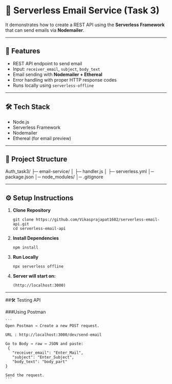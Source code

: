 # 📧 Serverless Email Service (Task 3)
  
It demonstrates how to create a REST API using the **Serverless Framework** that can send emails via **Nodemailer**.

---

## 🚀 Features
- REST API endpoint to send email
- Input: `receiver_email`, `subject`, `body_text`
- Email sending with **Nodemailer + Ethereal**
- Error handling with proper HTTP response codes
- Runs locally using `serverless-offline`

---

## 🛠 Tech Stack
- Node.js
- Serverless Framework
- Nodemailer
- Ethereal (for email preview)

---

## 📂 Project Structure
Auth_task3/
├─ email-service/
│  ├─ handler.js
│  ├─ serverless.yml
│─ package.json
│─ node_modules/
│─ .gitignore

---

## ⚙️ Setup Instructions
1. **Clone Repository**

    ```
   git clone https://github.com/Vikasprajapat1602/serverless-email-api.git
   cd serverless-email-api
   ```

2. **Install Dependencies**

    ```
    npm install
    ```

3. **Run Locally**

    ```
    npx serverless offline
    ```

4. **Server will start on:**

    ```
    (http://localhost:3000)
    ```

---

##🛠️ Testing API

###Using Postman

    ```
    Open Postman → Create a new POST request.
    
    URL : http://localhost:3000/dev/send-email
    
    Go to Body → raw → JSON and paste:
     {
       "receiver_email": "Enter_Mail",
       "subject": "Enter_Subject",
       "body_text": "body_part"
    }
    
    Send the request.
    ```


